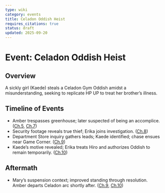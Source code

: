 ```yaml
---
type: wiki
category: events
title: Celadon Oddish Heist
requires_citations: true
status: draft
updated: 2025-09-20
---
```


# Event: Celadon Oddish Heist

## Overview
A sickly girl (Kaede) steals a Celadon Gym Oddish amidst a misunderstanding, seeking to replicate HP UP to treat her brother’s illness.

## Timeline of Events
- Amber trespasses greenhouse; later suspected of being an accomplice. ([Ch.5](../../story/chapter5/chapter5.md), [Ch.7](../../story/chapter7/chapter7.md))
- Security footage reveals true thief; Erika joins investigation. ([Ch.8](../../story/chapter8/chapter8.md))
- Department Store inquiry gathers leads; Kaede identified; chase ensues near Game Corner. ([Ch.9](../../story/chapter9/chapter9.md))
- Kaede’s motive revealed; Erika treats Hiro and authorizes Oddish to remain temporarily. ([Ch.10](../../story/chapter10/chapter10.md))

## Aftermath
- Mary’s suspension context; improved standing through resolution. Amber departs Celadon arc shortly after. ([Ch.9](../../story/chapter9/chapter9.md), [Ch.10](../../story/chapter10/chapter10.md))
